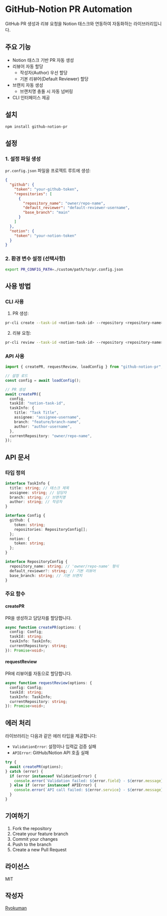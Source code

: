 # GitHub-Notion PR Automation

GitHub PR 생성과 리뷰 요청을 Notion 태스크와 연동하여 자동화하는 라이브러리입니다.

## 주요 기능

- Notion 태스크 기반 PR 자동 생성
- 리뷰어 자동 할당
  - 작성자(Author) 우선 할당
  - 기본 리뷰어(Default Reviewer) 할당
- 브랜치 자동 생성
  - 브랜치명 충돌 시 자동 넘버링
- CLI 인터페이스 제공

## 설치

```bash
npm install github-notion-pr
```

## 설정

### 1. 설정 파일 생성

`pr.config.json` 파일을 프로젝트 루트에 생성:

```json
{
  "github": {
    "token": "your-github-token",
    "repositories": [
      {
        "repository_name": "owner/repo-name",
        "default_reviewer": "default-reviewer-username",
        "base_branch": "main"
      }
    ]
  },
  "notion": {
    "token": "your-notion-token"
  }
}
```

### 2. 환경 변수 설정 (선택사항)

```bash
export PR_CONFIG_PATH=./custom/path/to/pr.config.json
```

## 사용 방법

### CLI 사용

1. PR 생성:

```bash
pr-cli create --task-id <notion-task-id> --repository <repository-name>
```

2. 리뷰 요청:

```bash
pr-cli review --task-id <notion-task-id> --repository <repository-name>
```

### API 사용

```typescript
import { createPR, requestReview, loadConfig } from "github-notion-pr";

// 설정 로드
const config = await loadConfig();

// PR 생성
await createPR({
  config,
  taskId: "notion-task-id",
  taskInfo: {
    title: "Task Title",
    assignee: "assignee-username",
    branch: "feature/branch-name",
    author: "author-username",
  },
  currentRepository: "owner/repo-name",
});
```

## API 문서

### 타입 정의

```typescript
interface TaskInfo {
  title: string; // 태스크 제목
  assignee: string; // 담당자
  branch: string; // 브랜치명
  author: string; // 작성자
}

interface Config {
  github: {
    token: string;
    repositories: RepositoryConfig[];
  };
  notion: {
    token: string;
  };
}

interface RepositoryConfig {
  repository_name: string; // 'owner/repo-name' 형식
  default_reviewer?: string; // 기본 리뷰어
  base_branch: string; // 기본 브랜치
}
```

### 주요 함수

#### createPR

PR을 생성하고 담당자를 할당합니다.

```typescript
async function createPR(options: {
  config: Config;
  taskId: string;
  taskInfo: TaskInfo;
  currentRepository: string;
}): Promise<void>;
```

#### requestReview

PR에 리뷰어를 자동으로 할당합니다.

```typescript
async function requestReview(options: {
  config: Config;
  taskId: string;
  taskInfo: TaskInfo;
  currentRepository: string;
}): Promise<void>;
```

## 에러 처리

라이브러리는 다음과 같은 에러 타입을 제공합니다:

- `ValidationError`: 설정이나 입력값 검증 실패
- `APIError`: GitHub/Notion API 호출 실패

```typescript
try {
  await createPR(options);
} catch (error) {
  if (error instanceof ValidationError) {
    console.error(`Validation failed: ${error.field} - ${error.message}`);
  } else if (error instanceof APIError) {
    console.error(`API call failed: ${error.service} - ${error.message}`);
  }
}
```

## 기여하기

1. Fork the repository
2. Create your feature branch
3. Commit your changes
4. Push to the branch
5. Create a new Pull Request

## 라이선스

MIT

## 작성자

[Ryokuman](https://github.com/Ryokuman)
